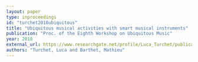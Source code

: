 ```yaml
---
layout: paper
type: inproceedings
id: "turchet2018ubiquitous"
title: "Ubiquitous musical activities with smart musical instruments"
publication: "Proc. of the Eighth Workshop on Ubiquitous Music"
year: 2018
external_url: https://www.researchgate.net/profile/Luca_Turchet/publication/327667995_Ubiquitous_Musical_Activities_with_Smart_Musical_Instruments/links/5be24728a6fdcc3a8dc3c6f3/Ubiquitous-Musical-Activities-with-Smart-Musical-Instruments.pdf
authors: "Turchet, Luca and Barthet, Mathieu"
---
```

